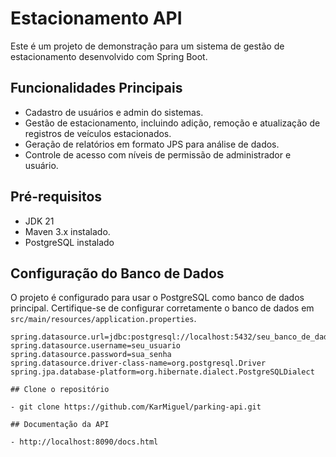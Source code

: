 # Estacionamento API

Este é um projeto de demonstração para um sistema de gestão de estacionamento desenvolvido com Spring Boot.

## Funcionalidades Principais

- Cadastro de usuários e admin do sistemas.
- Gestão de estacionamento, incluindo adição, remoção e atualização de registros de veículos estacionados.
- Geração de relatórios em formato JPS para análise de dados.
- Controle de acesso com níveis de permissão de administrador e usuário.

## Pré-requisitos

- JDK 21 
- Maven 3.x instalado.
- PostgreSQL instalado 

## Configuração do Banco de Dados

O projeto é configurado para usar o PostgreSQL como banco de dados principal. Certifique-se de configurar corretamente o banco de dados em `src/main/resources/application.properties`.

```properties
spring.datasource.url=jdbc:postgresql://localhost:5432/seu_banco_de_dados
spring.datasource.username=seu_usuario
spring.datasource.password=sua_senha
spring.datasource.driver-class-name=org.postgresql.Driver
spring.jpa.database-platform=org.hibernate.dialect.PostgreSQLDialect

## Clone o repositório

- git clone https://github.com/KarMiguel/parking-api.git

## Documentação da API

- http://localhost:8090/docs.html

